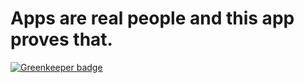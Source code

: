 # Apps are real people and this app proves that. 

[![Greenkeeper badge](https://badges.greenkeeper.io/albinotonnina/apps-are-real-people.svg)](https://greenkeeper.io/)
